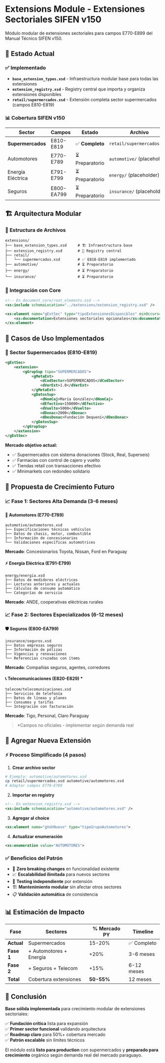 # Extensions Module - Extensiones Sectoriales SIFEN v150

Módulo modular de extensiones sectoriales para campos E770-E899 del Manual Técnico SIFEN v150.

## 🎯 Estado Actual

### ✅ **Implementado**
- **`base_extension_types.xsd`** - Infraestructura modular base para todas las extensiones
- **`extension_registry.xsd`** - Registry central que importa y organiza extensiones disponibles  
- **`retail/supermercados.xsd`** - Extensión completa sector supermercados (campos E810-E819)

### 📊 **Cobertura SIFEN v150**
| Sector | Campos | Estado | Archivo |
|--------|---------|---------|---------|
| **Supermercados** | E810-E819 | ✅ **Completo** | `retail/supermercados.xsd` |
| Automotores | E770-E789 | ⏳ Preparatorio | `automotive/` (placeholder) |
| Energía Eléctrica | E791-E799 | ⏳ Preparatorio | `energy/` (placeholder) |
| Seguros | E800-EA799 | ⏳ Preparatorio | `insurance/` (placeholder) |

## 🏗️ Arquitectura Modular

### 📁 **Estructura de Archivos**
```
extensions/
├── base_extension_types.xsd     # 🏗️ Infraestructura base
├── extension_registry.xsd       # 🔗 Registry central
├── retail/
│   └── supermercados.xsd        # ✅ E810-E819 implementado
├── automotive/                  # ⏳ Preparatorio
├── energy/                      # ⏳ Preparatorio
└── insurance/                   # ⏳ Preparatorio
```

### 🔧 **Integración con Core**
```xml
<!-- En document_core/root_elements.xsd -->
<xs:include schemaLocation="../extensions/extension_registry.xsd" />

<xs:element name="gExtSec" type="tipoExtensionesDisponibles" minOccurs="0">
    <xs:documentation>Extensiones sectoriales opcionales</xs:documentation>
</xs:element>
```

## 💼 Casos de Uso Implementados

### 🏪 **Sector Supermercados** (E810-E819)
```xml
<gExtSec>
    <extension>
        <gGrupSup tipo="SUPERMERCADOS">
            <gMetaExt>
                <dCodSector>SUPERMERCADOS</dCodSector>
                <dVerExt>1.0</dVerExt>
            </gMetaExt>
            <gDatosSup>
                <dNomCaj>María González</dNomCaj>
                <dEfectivo>150000</dEfectivo>
                <dVuelto>5000</dVuelto>
                <dDonac>2000</dDonac>
                <dDesDonac>Fundación Dequení</dDesDonac>
            </gDatosSup>
        </gGrupSup>
    </extension>
</gExtSec>
```

**Mercado objetivo actual:**
- ✅ Supermercados con sistema donaciones (Stock, Real, Superseis)
- ✅ Farmacias con control de cajero y vuelto  
- ✅ Tiendas retail con transacciones efectivo
- ✅ Minimarkets con redondeo solidario

## 🚀 Propuesta de Crecimiento Futuro

### 📈 **Fase 1: Sectores Alta Demanda** (3-6 meses)

#### 🚗 **Automotores** (E770-E789)
```
automotive/automotores.xsd
├── Especificaciones técnicas vehículos
├── Datos de chasis, motor, combustible  
├── Información de concesionarios
└── Validaciones específicas automotrices
```
**Mercado**: Concesionarios Toyota, Nissan, Ford en Paraguay

#### ⚡ **Energía Eléctrica** (E791-E799)
```
energy/energia.xsd
├── Datos de medidores eléctricos
├── Lecturas anteriores y actuales
├── Cálculos de consumo automático
└── Categorías de servicio
```
**Mercado**: ANDE, cooperativas eléctricas rurales

### 📈 **Fase 2: Sectores Especializados** (6-12 meses)

#### 🛡️ **Seguros** (E800-EA799)
```
insurance/seguros.xsd
├── Datos empresas seguros
├── Información de pólizas  
├── Vigencias y renovaciones
└── Referencias cruzadas con ítems
```
**Mercado**: Compañías seguros, agentes, corredores

#### 📞 **Telecomunicaciones** (E820-E829) *
```
telecom/telecomunicaciones.xsd
├── Servicios de telefonía
├── Datos de líneas y planes
├── Consumos y tarifas
└── Integración con facturación
```
**Mercado**: Tigo, Personal, Claro Paraguay

> *Campos no oficiales - implementar según demanda real

## 🔧 Agregar Nueva Extensión

### ⚡ **Proceso Simplificado** (4 pasos)

1. **Crear archivo sector**
```bash
# Ejemplo: automotive/automotores.xsd
cp retail/supermercados.xsd automotive/automotores.xsd
# Adaptar campos E770-E789
```

2. **Importar en registry**
```xml
<!-- En extension_registry.xsd -->
<xs:include schemaLocation="automotive/automotores.xsd" />
```

3. **Agregar al choice**
```xml
<xs:element name="gVehNuevo" type="tipoGrupoAutomotores">
```

4. **Actualizar enumeración**
```xml
<xs:enumeration value="AUTOMOTORES">
```

### ✅ **Beneficios del Patrón**
- 🔄 **Zero breaking changes** en funcionalidad existente
- 📈 **Escalabilidad ilimitada** para nuevos sectores  
- 🧪 **Testing independiente** por extensión
- 🏗️ **Mantenimiento modular** sin afectar otros sectores
- 📋 **Validación automática** de consistencia

## 📊 Estimación de Impacto

| Fase | Sectores | % Mercado PY | Timeline |
|------|----------|-------------|----------|
| **Actual** | Supermercados | 15-20% | ✅ Completo |
| **Fase 1** | + Automotores + Energía | +20% | 3-6 meses |
| **Fase 2** | + Seguros + Telecom | +15% | 6-12 meses |
| **Total** | Cobertura extensiones | **50-55%** | 12 meses |

## 🎯 Conclusión

**Base sólida implementada** para crecimiento modular de extensiones sectoriales:

✅ **Fundación crítica** lista para expansión  
✅ **Primer sector funcional** validando arquitectura  
✅ **Roadmap claro** para 50%+ cobertura mercado  
✅ **Patrón escalable** sin límites técnicos  

El módulo está **listo para production** con supermercados y **preparado para crecimiento** orgánico según demanda real del mercado paraguayo.
